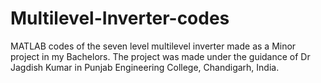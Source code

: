 # Multilevel-Inverter-codes
MATLAB codes of the seven level multilevel inverter made as a Minor project in my Bachelors. The project was made under the guidance of Dr Jagdish Kumar in Punjab Engineering College, Chandigarh, India. 
